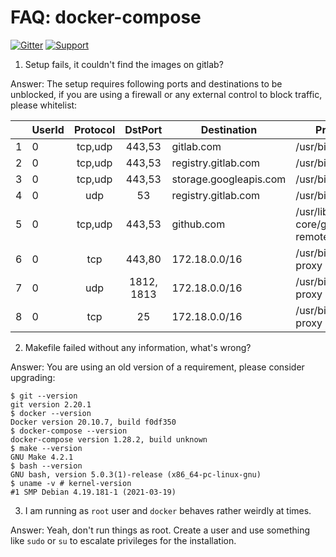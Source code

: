 # FAQ: docker-compose

[![Gitter](https://img.shields.io/gitter/room/openwisp/general.svg)](https://gitter.im/openwisp/dockerize-openwisp)
[![Support](https://img.shields.io/badge/support-orange.svg)](http://openwisp.org/support.html)

1. Setup fails, it couldn't find the images on gitlab?

Answer: The setup requires following ports and destinations to be unblocked, if you are using a firewall or any external control to block traffic, please whitelist:

|     | UserId | Protocol |  DstPort   | Destination            | Process                           |
| :-: | ------ | :------: | :--------: | ---------------------- | --------------------------------- |
|  1  | 0      | tcp,udp  |   443,53   | gitlab.com             | /usr/bin/dockerd                  |
|  2  | 0      | tcp,udp  |   443,53   | registry.gitlab.com    | /usr/bin/dockerd                  |
|  3  | 0      | tcp,udp  |   443,53   | storage.googleapis.com | /usr/bin/dockerd                  |
|  4  | 0      |   udp    |     53     | registry.gitlab.com    | /usr/bin/docker                   |
|  5  | 0      | tcp,udp  |   443,53   | github.com             | /usr/lib/git-core/git-remote-http |
|  6  | 0      |   tcp    |   443,80   | 172.18.0.0/16          | /usr/bin/docker-proxy             |
|  7  | 0      |   udp    | 1812, 1813 | 172.18.0.0/16          | /usr/bin/docker-proxy             |
|  8  | 0      |   tcp    |     25     | 172.18.0.0/16          | /usr/bin/docker-proxy             |

2. Makefile failed without any information, what's wrong?

Answer: You are using an old version of a requirement, please consider upgrading:

```
$ git --version
git version 2.20.1
$ docker --version
Docker version 20.10.7, build f0df350
$ docker-compose --version
docker-compose version 1.28.2, build unknown
$ make --version
GNU Make 4.2.1
$ bash --version
GNU bash, version 5.0.3(1)-release (x86_64-pc-linux-gnu)
$ uname -v # kernel-version
#1 SMP Debian 4.19.181-1 (2021-03-19)
```

3. I am running as `root` user and `docker` behaves rather weirdly at times.

Answer: Yeah, don't run things as root. Create a user and use something like `sudo` or `su` to escalate
privileges for the installation.
